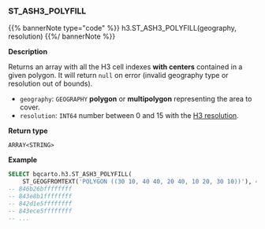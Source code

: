 ### ST_ASH3_POLYFILL

{{% bannerNote type="code" %}}
h3.ST_ASH3_POLYFILL(geography, resolution)
{{%/ bannerNote %}}

**Description**

Returns an array with all the H3 cell indexes **with centers** contained in a given polygon. It will return `null` on error (invalid geography type or resolution out of bounds).

* `geography`: `GEOGRAPHY` **polygon** or **multipolygon** representing the area to cover.
* `resolution`: `INT64` number between 0 and 15 with the [H3 resolution](https://h3geo.org/docs/core-library/restable).

**Return type**

`ARRAY<STRING>`

**Example**

```sql
SELECT bqcarto.h3.ST_ASH3_POLYFILL(
    ST_GEOGFROMTEXT('POLYGON ((30 10, 40 40, 20 40, 10 20, 30 10))'), 4);
-- 846b26bffffffff
-- 843e8b1ffffffff
-- 842d1e5ffffffff
-- 843ece5ffffffff
-- ...
```
